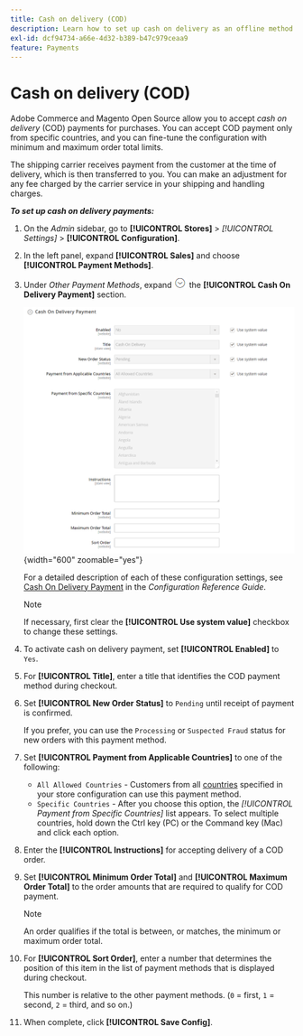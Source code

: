 ```yaml
---
title: Cash on delivery (COD)
description: Learn how to set up cash on delivery as an offline method of payment on your store.
exl-id: dcf94734-a66e-4d32-b389-b47c979ceaa9
feature: Payments
---
```

# Cash on delivery (COD)

Adobe Commerce and Magento Open Source allow you to accept _cash on delivery_ (COD) payments for purchases. You can accept COD payment only from specific countries, and you can fine-tune the configuration with minimum and maximum order total limits.

The shipping carrier receives payment from the customer at the time of delivery, which is then transferred to you. You can make an adjustment for any fee charged by the carrier service in your shipping and handling charges.

**_To set up cash on delivery payments:_**

1. On the _Admin_ sidebar, go to **[!UICONTROL Stores]** > _[!UICONTROL Settings]_ > **[!UICONTROL Configuration]**.

1. In the left panel, expand **[!UICONTROL Sales]** and choose **[!UICONTROL Payment Methods]**.

1. Under _Other Payment Methods_, expand ![Expansion selector](../assets/icon-display-expand.png) the **[!UICONTROL Cash On Delivery Payment]** section.

   ![Cash on Delivery Payment](../configuration-reference/sales/assets/payment-methods-cash-on-delivery-payment.png){width="600" zoomable="yes"}

   For a detailed description of each of these configuration settings, see [Cash On Delivery Payment](../configuration-reference/sales/payment-methods.md#cash-on-delivery-payment) in the _Configuration Reference Guide_.

   >[!NOTE]
   >
   >If necessary, first clear the **[!UICONTROL Use system value]** checkbox to change these settings.

1. To activate cash on delivery payment, set **[!UICONTROL Enabled]** to `Yes`.

1. For **[!UICONTROL Title]**, enter a title that identifies the COD payment method during checkout.

1. Set **[!UICONTROL New Order Status]** to `Pending` until receipt of payment is confirmed.

   If you prefer, you can use the `Processing` or `Suspected Fraud` status for new orders with this payment method.

1. Set **[!UICONTROL Payment from Applicable Countries]** to one of the following:

   - `All Allowed Countries` - Customers from all [countries](../getting-started/store-details.md#country-options) specified in your store configuration can use this payment method.
   - `Specific Countries` - After you choose this option, the _[!UICONTROL Payment from Specific Countries]_ list appears. To select multiple countries, hold down the Ctrl key (PC) or the Command key (Mac) and click each option.

1. Enter the **[!UICONTROL Instructions]** for accepting delivery of a COD order.

1. Set **[!UICONTROL Minimum Order Total]** and **[!UICONTROL Maximum Order Total]** to the order amounts that are required to qualify for COD payment.

   >[!NOTE]
   >
   >An order qualifies if the total is between, or matches, the minimum or maximum order total.

1. For **[!UICONTROL Sort Order]**, enter a number that determines the position of this item in the list of payment methods that is displayed during checkout.

   This number is relative to the other payment methods. (`0` = first, `1` = second, `2` = third, and so on.)

1. When complete, click **[!UICONTROL Save Config]**.
